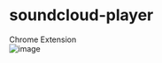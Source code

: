 # soundcloud-player
Chrome Extension  
![image](https://github.com/S4WA/soundcloud-player/blob/master/img/0728.png?raw=true)  
